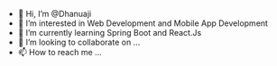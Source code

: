 - 👋 Hi, I’m @Dhanuaji
- 👀 I’m interested in Web Development and Mobile App Development
- 🌱 I’m currently learning Spring Boot and React.Js
- 💞️ I’m looking to collaborate on ...
- 📫 How to reach me ...

<!---
Dhanuaji/Dhanuaji is a ✨ special ✨ repository because its `README.md` (this file) appears on your GitHub profile.
You can click the Preview link to take a look at your changes.
--->

